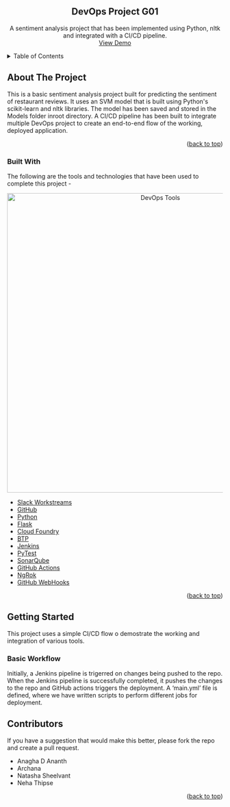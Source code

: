 <div id="top"></div>
<!--
*** Thanks for checking out the Best-README-Template. If you have a suggestion
*** that would make this better, please fork the repo and create a pull request
*** or simply open an issue with the tag "enhancement".
*** Don't forget to give the project a star!
*** Thanks again! Now go create something AMAZING! :D
-->



<!-- PROJECT SHIELDS -->
<!--
*** I'm using markdown "reference style" links for readability.
*** Reference links are enclosed in brackets [ ] instead of parentheses ( ).
*** See the bottom of this document for the declaration of the reference variables
*** for contributors-url, forks-url, etc. This is an optional, concise syntax you may use.
*** https://www.markdownguide.org/basic-syntax/#reference-style-links
-->
<!-- PROJECT LOGO -->
<br />
<div align="center">
  <h2 align="center">DevOps Project G01</h2>

  <p align="center">
    A sentiment analysis project that has been implemented using Python, nltk and integrated with a CI/CD pipeline.
    <br />
    <a href="https://github.com/othneildrew/Best-README-Template">View Demo</a>
  </p>
</div>



<!-- TABLE OF CONTENTS -->
<details>
  <summary>Table of Contents</summary>
  <ol>
    <li>
      <a href="#about-the-project">About The Project</a>
      <ul>
        <li><a href="#built-with">Built With</a></li>
      </ul>
    </li>
    <li>
      <a href="#getting-started">Getting Started</a>
      <ul>
        <li><a href="#basic-workflow">Basic Workflow</a></li>
      </ul>
    </li>
    <li>
      <a href="#authors">Contributors</a>
    </li>
  </ol>
</details>



<!-- ABOUT THE PROJECT -->
## About The Project

This is a basic sentiment analysis project built for predicting the sentiment of restaurant reviews. It uses an SVM model that is built using Python's scikit-learn and nltk libraries. The model has been saved and stored in the Models folder inroot directory. A CI/CD pipeline has been built to integrate multiple DevOps project to create an end-to-end flow of the working, deployed application.

<p align="right">(<a href="#top">back to top</a>)</p>



### Built With

The following are the tools and technologies that have been used to complete this project - 
<div align="center">
  <img alt="DevOps Tools" src="https://github.com/AnaghaDAnanth/flask-cf-deployed/blob/main/images/image.png" width="700px" />
</div>

* [Slack Workstreams](https://workstreams.ai/slack.html?gclid=CjwKCAjwv-GUBhAzEiwASUMm4omTFkoEuciFBjWUa34t0q-d5ux3H1IfXyyaDZi6nqahWE37afFaTxoC6BQQAvD_BwE)
* [GitHub](https://github.com/)
* [Python](https://www.python.org/)
* [Flask](https://flask.palletsprojects.com/en/2.1.x/)
* [Cloud Foundry](https://www.cloudfoundry.org/)
* [BTP](https://www.sap.com/india/products/business-technology-platform.html)
* [Jenkins](https://www.jenkins.io/)
* [PyTest](https://docs.pytest.org/en/7.1.x/)
* [SonarQube](https://www.sonarqube.org/)
* [GitHub Actions](https://github.com/features/actions?utm_source=google&utm_medium=ppc&utm_campaign=2022q3-adv-WW-Google_Search-eg_brand&scid=7013o000002CdxYAAS&gclid=CjwKCAjwv-GUBhAzEiwASUMm4nXvdPw803qtqCPz7APeTtXLoWWSA29axZVQwtuNtvwG7Zbfa6jfxBoCBQ4QAvD_BwE)
* [NgRok](https://ngrok.com/)
* [GitHub WebHooks](https://docs.github.com/en/developers/webhooks-and-events/webhooks/about-webhooks)


<p align="right">(<a href="#top">back to top</a>)</p>



<!-- GETTING STARTED -->
## Getting Started

This project uses a simple CI/CD flow o demostrate the working and integration of various tools.

### Basic Workflow

Initially, a Jenkins pipeline is trigerred on changes being pushed to the repo. When the Jenkins pipeline is successfully completed, it pushes the changes to the repo and GitHub actions triggers the deployment. A ‘main.yml’ file is defined, where we have written scripts to perform different jobs for deployment.
  
<!-- AUTHORS -->
## Contributors
If you have a suggestion that would make this better, please fork the repo and create a pull request.
- Anagha D Ananth 
- Archana
- Natasha Sheelvant
- Neha Thipse 

<p align="right">(<a href="#top">back to top</a>)</p>
